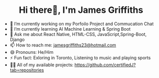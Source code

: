 <h1 align="center">Hi there👋, I'm James Griffiths</h1>


- 🔭 I’m currently working on my Porfoilo Project and Commucation Chat
- 🌱 I’m currently learning AI Machine Learning & Spring Boot
- 💬 Ask me about React Native, HTML-CSS, JavaScript,Spring-Boot, Django
- 📫 How to reach me: jamesgriffiths23@hotmail.com
- 😄 Pronouns: He/Him
- ⚡ Fun fact: Exloring in Toronto, Listening to music and playing sports
- 👨‍💻 All of my available projects: https://github.com/certifiedJ?tab=repositories

